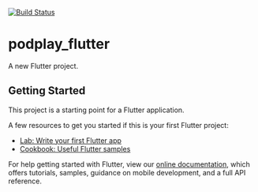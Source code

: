 <a href="https://github.com/[USER_NAME]/[REPO_NAME]/actions"><img src="https://github.com/[USER_NAME]/[REPO_NAME]/workflows/Run Tests/badge.svg" alt="Build Status"></a>

# podplay_flutter

A new Flutter project.

## Getting Started

This project is a starting point for a Flutter application.

A few resources to get you started if this is your first Flutter project:

- [Lab: Write your first Flutter app](https://flutter.dev/docs/get-started/codelab)
- [Cookbook: Useful Flutter samples](https://flutter.dev/docs/cookbook)

For help getting started with Flutter, view our
[online documentation](https://flutter.dev/docs), which offers tutorials,
samples, guidance on mobile development, and a full API reference.
